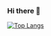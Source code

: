 ### Hi there 👋
[![Top Langs](https://github-readme-stats.vercel.app/api/top-langs/?username=rosaqq&layout=compact&theme=radical)](https://github.com/rosaqq)
